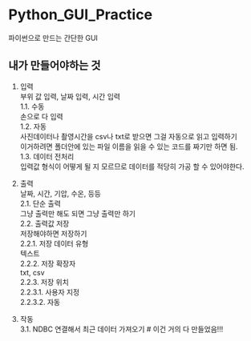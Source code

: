 # Python_GUI_Practice
파이썬으로 만드는 간단한 GUI

## 내가 만들어야하는 것
1. 입력<br>
    <t>부위 값 입력, 날짜 입력, 시간 입력 <br>
1.1. 수동<br>
    손으로 다 입력<br>
1.2. 자동 <br>
    사진데이터나 촬영시간을 csv나 txt로 받으면 그걸 자동으로 읽고 입력하기<br>
    이거하려면 폴더안에 있는 파일 이름을 읽을 수 있는 코드를 짜기만 하면 됨.<br>
1.3. 데이터 전처리<br>
    입력값 형식이 어떻게 될 지 모르므로 데이터를 적당히 가공 할 수 있어야한다.<br>

2. 출력<br>
    날짜, 시간, 기압, 수온, 등등<br>
2.1. 단순 출력<br>
    그냥 출력만 해도 되면 그냥 출력만 하기<br>
2.2. 출력값 저장<br>
    저장해야하면 저장하기<br>
2.2.1. 저장 데이터 유형<br>
    텍스트<br>
2.2.2. 저장 확장자<br>
    txt, csv<br>
2.2.3. 저장 위치<br>
2.2.3.1. 사용자 지정<br>
2.2.3.2. 자동<br>

3. 작동<br>
3.1. NDBC 연결해서 최근 데이터 가져오기 # 이건 거의 다 만들었음!!!

